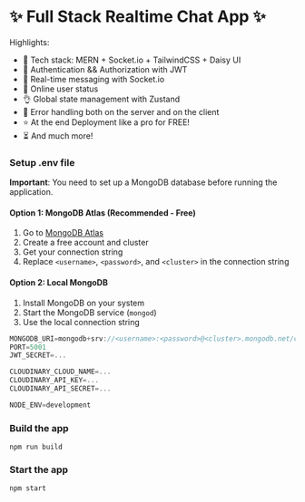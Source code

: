 # ✨ Full Stack Realtime Chat App ✨


Highlights:

- 🌟 Tech stack: MERN + Socket.io + TailwindCSS + Daisy UI
- 🎃 Authentication && Authorization with JWT
- 👾 Real-time messaging with Socket.io
- 🚀 Online user status
- 👌 Global state management with Zustand
- 🐞 Error handling both on the server and on the client
- ⭐ At the end Deployment like a pro for FREE!
- ⏳ And much more!

### Setup .env file

**Important**: You need to set up a MongoDB database before running the application.

#### Option 1: MongoDB Atlas (Recommended - Free)
1. Go to [MongoDB Atlas](https://www.mongodb.com/atlas)
2. Create a free account and cluster
3. Get your connection string
4. Replace `<username>`, `<password>`, and `<cluster>` in the connection string

#### Option 2: Local MongoDB
1. Install MongoDB on your system
2. Start the MongoDB service (`mongod`)
3. Use the local connection string

```js
MONGODB_URI=mongodb+srv://<username>:<password>@<cluster>.mongodb.net/chat-app?retryWrites=true&w=majority
PORT=5001
JWT_SECRET=...

CLOUDINARY_CLOUD_NAME=...
CLOUDINARY_API_KEY=...
CLOUDINARY_API_SECRET=...

NODE_ENV=development
```

### Build the app

```shell
npm run build
```

### Start the app

```shell
npm start
```

